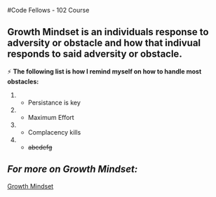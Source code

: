 #Code Fellows - 102 Course

## Growth Mindset is an individuals response to adversity or obstacle and how that indivual responds to said adversity or obstacle.

:zap: **The following list is how I  remind myself on how to handle most obstacles:**

1. - Persistance is key 
2. - Maximum Effort
3. - Complacency kills
4. - ~~abcdefg~~

## _For more on Growth Mindset:_
[Growth Mindset](https://www.brainpickings.org/2014/01/29/carol-dweck-mindset/)

